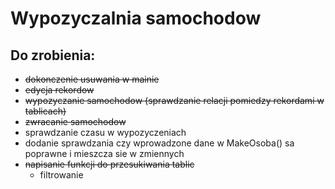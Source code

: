 # Wypozyczalnia samochodow

## Do zrobienia:
- ~~dokonczenie usuwania w mainie~~
- ~~edycja rekordow~~
- ~~wypozyczanie samochodow (sprawdzanie relacji pomiedzy rekordami w tablicach)~~
- ~~zwracanie samochodow~~
- sprawdzanie czasu w wypozyczeniach
- dodanie sprawdzania czy wprowadzone dane w MakeOsoba() sa poprawne i mieszcza sie w zmiennych
- ~~napisanie funkcji do przesukiwania tablic~~
	- filtrowanie

